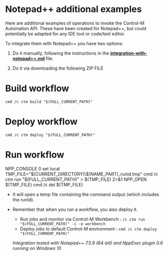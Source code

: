 # Notepad++ additional examples

Here are additional examples of operations to invoke the Control-M Automation API. These have been created for Notepad++, but could potentially be adapted for any IDE tool or code/text editor.

To integrate them with Notepad++ you have two options:

   1. Do it manually, following the instructions in the [**integration-with-notepad++.md**](/601-integration-with-ides-and-code-editors/integration-with-notepad++.md) file. 
   
   2. Do it via downloading the following ZIP FILE

# Build workflow
```cmd /c ctm build "$(FULL_CURRENT_PATH)"```

# Deploy workflow

```cmd /c ctm deploy "$(FULL_CURRENT_PATH)"```

# Run workflow

NPP_CONSOLE 0
set local TMP_FILE="$(CURRENT_DIRECTORY)\$(NAME_PART)_runid.tmp"
cmd /c ctm run "$(FULL_CURRENT_PATH)" > $(TMP_FILE) 2>&1
NPP_OPEN $(TMP_FILE)
cmd /c del $(TMP_FILE)

- It will open a temp file containing the command output (which includes the runId).
- Remember that when you run a workflow, you also deploy it.

   
   * Run jobs and monitor via Control-M Workbench : ```/c ctm run "$(FULL_CURRENT_PATH)" -i -e workbench```
   * Deploy jobs to default Control-M environment : ```cmd /c ctm deploy "$(FULL_CURRENT_PATH)"```
   

   *Integration tested with Notepad++ 7.5.9 (64-bit) and NppExec plugin 0.6 running on Windows 10*
